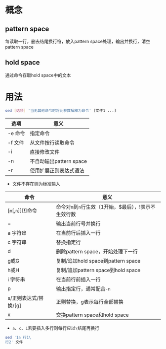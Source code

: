 # 概念
## pattern space
每读取一行，删去结尾换行符，放入pattern space处理，输出并换行，清空pattern space
## hold space
通过命令存取hold space中的文本
# 用法
```sh
sed [选项] '当无其他命令时将此参数解释为命令' [文件1 ...]
```
选项|意义
-|-
-e 命令|指定命令
-f 文件|从文件按行读取命令
-i|直接修改文件
-n|不自动输出pattern space
-r|使用扩展正则表达式语法
* 文件不存在则为标准输入

命令|意义
-|-
\[`m`\[,`n`]]\[!\]命令|命令对`m`到`n`行生效（1开始，$最后），!表示不生效行数
=|输出当前行号并换行
a 字符串|在当前行后插入一行
c 字符串|替换指定行
d|删除pattern space，开始处理下一行
g或G|复制/追加hold space到pattern space
h或H|复制/追加pattern space到hold space
i 字符串|在当前行前插入一行
p|输出指定行，通常配合`-n`
s/正则表达式/替换/\[g\]|正则替换，g表示每行全部替换
x|交换pattern space和hold space
* `a`、`c`、`i`若要插入多行则每行应以`\`结尾再换行
```sh
sed '1a 行1\
行2' 文件
```
